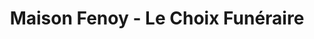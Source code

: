 ---
title: "Maison Fenoy - Le Choix Funéraire"
url: /saint-esteve/maison-fenoy-le-choix-funeraire/
shop: Bestattungen
---
